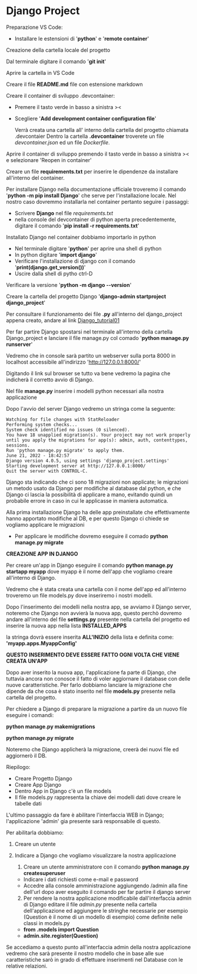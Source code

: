 Django Project
===
Preparazione VS Code:
* Installare le estensioni di '**python**' e '**remote container**'

Creazione della cartella locale del progetto

Dal terminale digitare il comando '**git init**'

Aprire la cartella in VS Code

Creare il file **README.md** file con estensione markdown

Creare il container di sviluppo .devcontainer:
* Premere il tasto verde in basso a sinistra ><
* Scegliere '**Add development container configuration file**'

    Verrà creata una cartella all' interno della cartella del progetto chiamata .devcontaier
    Dentro la cartella **.devcontainer** troverete un file *devcontainer.json* ed un file *Dockerfile*.

Aprire il container di sviluppo premendo il tasto verde in basso a sinistra >< e selezionare 'Reopen in container'

Creare un file **requirements.txt** per inserire le dipendenze da installare all'interno del container.

Per installare Django nella documentazione ufficiale troveremo il comando '**python -m pip install Django**' che serve per l'installazione locale.
Nel nostro caso dovremmo installarla nel container pertanto seguire i passaggi:
* Scrivere **Django** nel file *requirements.txt*
* nella console del devcontainer di python aperta precedentemente, digitare il comando '**pip install -r requirements.txt**'

Installato Django nel container dobbiamo importarlo in python
* Nel terminale digitare '**python**' per aprire una shell di python
* In python digitare '**import django**'
* Verificare l'installazione di django con il comando '**print(django.get_version())**'
* Uscire dalla shell di pytho ctrl-D

Verificare la versione '**python -m django --version**'

Creare la cartella del progetto Django '**django-admin startproject django_project**'

Per consultare il funzionamento dei file **.py** all'interno del django_project appena creato, andare al link [Django_tutorial01](https://docs.djangoproject.com/en/4.0/intro/tutorial01/)

Per far partire Django spostarsi nel terminale all'interno della cartella Django_project e lanciare il file manage.py col comado '**python manage.py runserver**'

Vedremo che in console sarà partito un webserver sulla porta 8000 in localhost accessibile all'indirizzo 'http://127.0.0.1:8000/'

Digitando il link sul browser se tutto va bene vedremo la pagina che indicherà il corretto avvio di Django.

Nel file **manage.py** inserire i modelli python necessari alla nostra applicazione

Dopo l'avvio del server Django vedremo un stringa come la seguente:
    
    Watching for file changes with StatReloader
    Performing system checks...
    System check identified no issues (0 silenced).
    You have 18 unapplied migration(s). Your project may not work properly until you apply the migrations for app(s): admin, auth, contenttypes, sessions.
    Run 'python manage.py migrate' to apply them.
    June 21, 2022 - 18:42:57
    Django version 4.0.5, using settings 'django_project.settings'
    Starting development server at http://127.0.0.1:8000/
    Quit the server with CONTROL-C.

Django sta indicando che ci sono 18 migrazioni non applicate; le migrazioni un metodo usato da Django per modifiche al database dal python, e che Django ci lascia la possibilità di applicare a mano, evitando quindi un probabile errore in caso in cui le applicasse in maniera automatica.

Alla prima installazione Django ha delle app preinstallate che effettivamente hanno apportato modifiche al DB, e per questo Django ci chiede se vogliamo applicare le migrazioni
* Per applicare le modifiche dovremo eseguire il comado **python manage.py migrate**

**CREAZIONE APP IN DJANGO**

Per creare un'app in Django eseguire il comando **python manage.py startapp myapp** dove myapp è il nome dell'app che vogliamo creare all'interno di Django.

Vedremo che è stata creata una cartella con il nome dell'app ed all'interno troveremo un file models.py dove inseriremo i nostri modelli.

Dopo l'inserimento dei modelli nella nostra app, se avviamo il Django server, noteremo che Django non avvierà la nuova app, questo perchò dovremo andare all'interno del file **settings.py** presente nella cartella del progetto ed inserire la nuova app nella lista **INSTALLED_APPS**

la stringa dovrà essere inserita **ALL'INIZIO** della lista e definita come: **'myapp.apps.MyappConfig'**

**QUESTO INSERIMENTO DEVE ESSERE FATTO OGNI VOLTA CHE VIENE CREATA UN'APP**

Dopo aver inserito la nuova app, l'applicazione fa parte di Django, che tuttavia ancora non conosce il fatto di voler aggiornare il database con delle nuove caratteristiche. Per farlo dobbiamo lanciare la migrazione che dipende da che cosa è stato inserito nel file **models.py** presente nella cartella del progetto.

Per chiedere a Django di preparare la migrazione a partire da un nuovo file eseguire i comandi:

**python manage.py makemigrations**

**python manage.py migrate**

Noteremo che Django applicherà la migrazione, creerà dei nuovi file ed aggiornerò il DB.

Riepilogo:

* Creare Progetto Django
* Creare App Django
* Dentro App in Django c'è un file models
* Il file models.py rappresenta la chiave dei modelli dati dove creare le tabelle dati

L'ultimo passaggio da fare è abilitare l'interfaccia WEB in Django; l'applicazione 'admin' gia presente sarà responsabile di questo.

Per abilitarla dobbiamo:
1. Creare un utente
2. Indicare a Django che vogliamo visualizzare la nostra applicazione

    1. Creare un utente amministratore con il comando **python manage.py createsuperuser**
    * Indicare i dati richiesti come e-mail e password 
    * Accedre alla console amministrazione aggiungendo /admin alla fine dell'url dopo aver eseguito il comando per far partire il django server

    2. Per rendere la nostra applicazione modificabile dall'interfaccia admin di Django editare il file *admin.py* presente nella cartella dell'applicazione ed aggiungere le stringhe necessarie per esempio (Question è il nome di un modello di esempio) come definite nelle classi in models.py
    * **from .models import Question**
    * **admin.site.register(Question)**

Se accediamo a questo punto all'interfaccia admin della nostra applicazione vedremo che sarà presente il nostro modello che in base alle sue caratteristiche sarò in grado di effettuare inserimenti nel Database con le relative relazioni.

